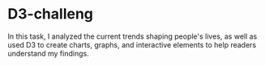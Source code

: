 # D3-challeng
In this task,  I analyzed the current trends shaping people's lives, as well as used D3 to create charts, graphs, and interactive elements to help readers understand my findings.
